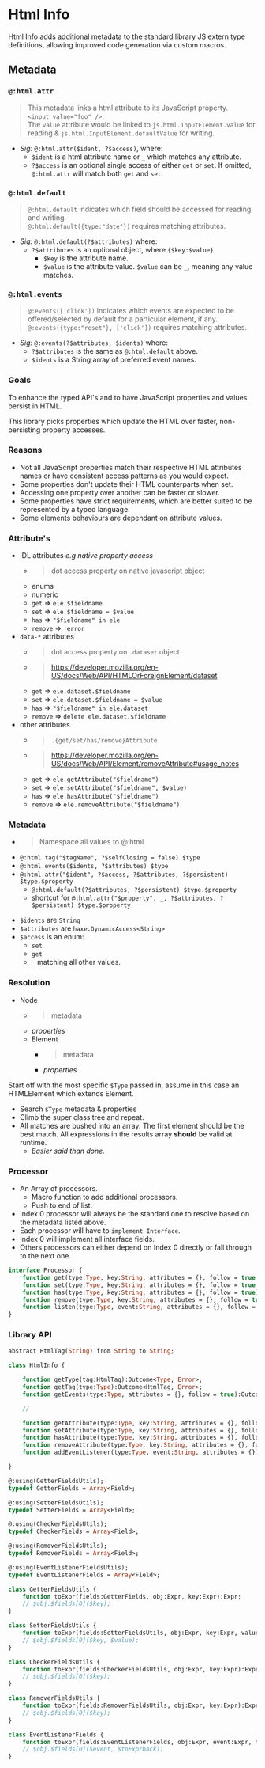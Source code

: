 # Html Info

Html Info adds additional metadata to the standard library JS extern type definitions, allowing improved code generation via custom macros.

## Metadata

### `@:html.attr`

> This metadata links a html attribute to its JavaScript property.   
> `<input value="foo" />`.  
> The `value` attribute would be linked to `js.html.InputElement.value` for reading & `js.html.InputElement.defaultValue` for writing.

- _Sig:_ `@:html.attr($ident, ?$access)`, where:
    + `$ident` is a html attribute name or `_` which matches any attribute.
    + `?$access` is an optional single access of either `get` or `set`. If omitted, `@:html.attr` will match both `get` and `set`.

### `@:html.default`

> `@:html.default` indicates which field should be accessed for reading and writing.   
> `@:html.default({type:"date"})` requires matching attributes.

- _Sig:_ `@:html.default(?$attributes)` where:
    + `?$attributes` is an optional object, where `{$key:$value}`
        - `$key` is the attribute name.
        - `$value` is the attribute value. `$value` can be `_`, meaning any value matches.

### `@:html.events`

> `@:events(['click'])` indicates which events are expected to be offered/selected by default for a particular element, if any.   
> `@:events({type:"reset"}, ['click'])` requires matching attributes.

- _Sig:_ `@:events(?$attributes, $idents)` where:
    + `?$attributes` is the same as `@:html.default` above.
    + `$idents` is a String array of preferred event names.

### Goals

To enhance the typed API's and to have JavaScript properties and values persist in HTML.

This library picks properties which update the HTML over faster, non-persisting property accesses.

### Reasons

- Not all JavaScript properties match their respective HTML attributes names or have consistent access patterns as you would expect. 
- Some properties don't update their HTML counterparts when set. 
- Accessing one property over another can be faster or slower. 
- Some properties have strict requirements, which are better suited to be represented by a typed language.
- Some elements behaviours are dependant on attribute values.
 
### Attribute's

- IDL attributes *e.g native property access*
  - > dot access property on native javascript object
  - enums
  - numeric
  - `get` => `ele.$fieldname`
  - `set` => `ele.$fieldname = $value`
  - `has` => `"$fieldname" in ele`
  - `remove` => `!error`
- `data-*` attributes
  - > dot access property on `.dataset` object
  - > https://developer.mozilla.org/en-US/docs/Web/API/HTMLOrForeignElement/dataset
  - `get` => `ele.dataset.$fieldname`
  - `set` => `ele.dataset.$fieldname = $value`
  - `has` => `"$fieldname" in ele.dataset`
  - `remove` => `delete ele.dataset.$fieldname`
- other attributes
  - > `.{get/set/has/remove}Attribute`
  - > https://developer.mozilla.org/en-US/docs/Web/API/Element/removeAttribute#usage_notes
  - `get` => `ele.getAttribute("$fieldname")`
  - `set` => `ele.setAttribute("$fieldname", $value)`
  - `has` => `ele.hasAttribute("$fieldname")`
  - `remove` => `ele.removeAttribute("$fieldname")`

### Metadata

- > Namespace all values to @:html
- `@:html.tag("$tagName", ?$selfClosing = false) $type`
- `@:html.events($idents, ?$attributes) $type`
- `@:html.attr("$ident", ?$access, ?$attributes, ?$persistent) $type.$property`
  + `@:html.default(?$attributes, ?$persistent) $type.$property`
  + shortcut for `@:html.attr("$property", _, ?$attributes, ?$persistent) $type.$property`

+ `$idents` are `String`
+ `$attributes` are `haxe.DynamicAccess<String>`
+ `$access` is an enum:
  + `set`
  + `get`
  + `_` matching all other values.

### Resolution

- Node
  - > metadata
  - *properties*
  - Element
    - > metadata
    - *properties*


Start off with the most specific `$Type` passed in, assume in this case an HTMLElement which extends Element.
- Search `$Type` metadata & properties
- Climb the super class tree and repeat.
- All matches are pushed into an array. The first element should be the best match. All expressions in the results array **should** be valid at runtime.
    - *Easier said than done.*

### Processor

- An Array of processors.
  - Macro function to add additional processors.
  - Push to end of list.
- Index 0 processor will always be the standard one to resolve based on the metadata listed above.
- Each processor will have to `implement Interface`.
- Index 0 will implement all interface fields. 
- Others processors can either depend on Index 0 directly or fall through to the next one.

```haxe
interface Processor {
    function get(type:Type, key:String, attributes = {}, follow = true, persist = true):Outcome<Array<Field>, Error>;
    function set(type:Type, key:String, attributes = {}, follow = true, persist = true):Outcome<Array<Field>, Error>;
    function has(type:Type, key:String, attributes = {}, follow = true):Outcome<{runtime:Array<Field>, comptime:Null<Bool>}, Error>;
    function remove(type:Type, key:String, attributes = {}, follow = true, persist = true):Outcome<Array<Field>, Error>;
    function listen(type:Type, event:String, attributes = {}, follow = true):Outcome<Array<Field>, Error>;
}
```

### Library API

```haxe
abstract HtmlTag(String) from String to String;

class HtmlInfo {

    function getType(tag:HtmlTag):Outcome<Type, Error>;
    function getTag(type:Type):Outcome<HtmlTag, Error>;
    function getEvents(type:Type, attributes = {}, follow = true):Outcome<{names:Array<String>, types:Array<Type>}, Error>;

    //

    function getAttribute(type:Type, key:String, attributes = {}, follow = true, persist = true):Outcome<GetterFieldsUtils, Error>;
    function setAttribute(type:Type, key:String, attributes = {}, follow = true, persist = true):Outcome<SetterFieldsUtils, Error>;
    function hasAttribute(type:Type, key:String, attributes = {}, follow = true):Outcome<{runtime:CheckerFields, comptime:Null<Bool>}, Error>;
    function removeAttribute(type:Type, key:String, attributes = {}, follow = true, persist = true):Outcome<RemoverFields, Error>;
    function addEventListener(type:Type, event:String, attributes = {}):Outcome<EventListenerFields, Error>;

}

@:using(GetterFieldsUtils);
typedef GetterFields = Array<Field>;

@:using(SetterFieldsUtils);
typedef SetterFields = Array<Field>;

@:using(CheckerFieldsUtils);
typedef CheckerFields = Array<Field>;

@:using(RemoverFieldsUtils);
typedef RemoverFields = Array<Field>;

@:using(EventListenerFieldsUtils);
typedef EventListenerFields = Array<Field>;

class GetterFieldsUtils {
    function toExpr(fields:GetterFields, obj:Expr, key:Expr):Expr;
    // $obj.$fields[0]($key);
}

class SetterFieldsUtils {
    function toExpr(fields:SetterFieldsUtils, obj:Expr, key:Expr, value:Expr):Expr; 
    // $obj.$fields[0]($key, $value);
}

class CheckerFieldsUtils {
    function toExpr(fields:CheckerFieldsUtils, obj:Expr, key:Expr):Expr; 
    // $obj.$fields[0]($key);
}

class RemoverFieldsUtils {
    function toExpr(fields:RemoverFieldsUtils, obj:Expr, key:Expr):Expr; 
    // $obj.$fields[0]($key);
}

class EventListenerFields {
    function toExpr(fields:EventListenerFields, obj:Expr, event:Expr, toExprback:Expr):Expr; 
    // $obj.$fields[0]($event, $toExprback);
}
```